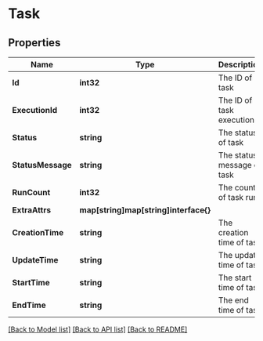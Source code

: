 # Task

## Properties

Name | Type | Description | Notes
------------ | ------------- | ------------- | -------------
**Id** | **int32** | The ID of task | [optional] 
**ExecutionId** | **int32** | The ID of task execution | [optional] 
**Status** | **string** | The status of task | [optional] 
**StatusMessage** | **string** | The status message of task | [optional] 
**RunCount** | **int32** | The count of task run | [optional] 
**ExtraAttrs** | **map[string]map[string]interface{}** |  | [optional] 
**CreationTime** | **string** | The creation time of task | [optional] 
**UpdateTime** | **string** | The update time of task | [optional] 
**StartTime** | **string** | The start time of task | [optional] 
**EndTime** | **string** | The end time of task | [optional] 

[[Back to Model list]](../README.md#documentation-for-models) [[Back to API list]](../README.md#documentation-for-api-endpoints) [[Back to README]](../README.md)


